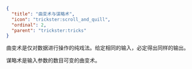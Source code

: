 ```json
{
  "title": "曲变术与谋略术",
  "icon": "trickster:scroll_and_quill",
  "ordinal": 2,
  "parent": "trickster:tricks"
}
```

曲变术是仅对数据进行操作的纯戏法。给定相同的输入，必定得出同样的输出。


谋略术是输入参数的数目可变的曲变术。

